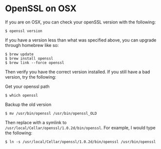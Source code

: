 # OpenSSL on OSX

If you are on OSX, you can check your openSSL version with the following:

    $ openssl version

If you have a version less than what was specified above, you can upgrade through homebrew like so:

    $ brew update
    $ brew install openssl
    $ brew link --force openssl

Then verify you have the correct version installed. If you still have a bad version, try the following:

Get your openssl path

    $ which openssl

Backup the old version

    $ mv /usr/bin/openssl /usr/bin/openssl_OLD

Then replace with a symlink to `/usr/local/Cellar/openssl/1.0.2d/bin/openssl`. For example, I would type the following:

    $ ln -s /usr/local/Cellar/openssl/1.0.2d/bin/openssl /usr/bin/openssl
